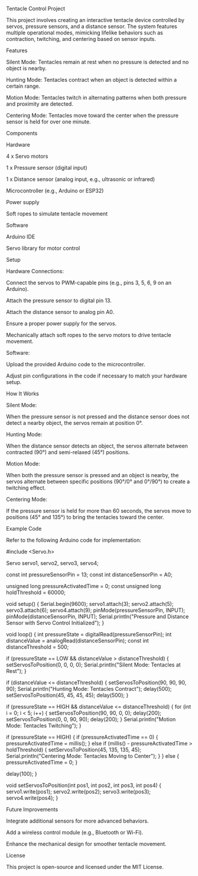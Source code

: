 Tentacle Control Project

This project involves creating an interactive tentacle device controlled by servos, pressure sensors, and a distance sensor. The system features multiple operational modes, mimicking lifelike behaviors such as contraction, twitching, and centering based on sensor inputs.

Features

Silent Mode: Tentacles remain at rest when no pressure is detected and no object is nearby.

Hunting Mode: Tentacles contract when an object is detected within a certain range.

Motion Mode: Tentacles twitch in alternating patterns when both pressure and proximity are detected.

Centering Mode: Tentacles move toward the center when the pressure sensor is held for over one minute.

Components

Hardware

4 x Servo motors

1 x Pressure sensor (digital input)

1 x Distance sensor (analog input, e.g., ultrasonic or infrared)

Microcontroller (e.g., Arduino or ESP32)

Power supply

Soft ropes to simulate tentacle movement

Software

Arduino IDE

Servo library for motor control

Setup

Hardware Connections:

Connect the servos to PWM-capable pins (e.g., pins 3, 5, 6, 9 on an Arduino).

Attach the pressure sensor to digital pin 13.

Attach the distance sensor to analog pin A0.

Ensure a proper power supply for the servos.

Mechanically attach soft ropes to the servo motors to drive tentacle movement.

Software:

Upload the provided Arduino code to the microcontroller.

Adjust pin configurations in the code if necessary to match your hardware setup.

How It Works

Silent Mode:

When the pressure sensor is not pressed and the distance sensor does not detect a nearby object, the servos remain at position 0°.

Hunting Mode:

When the distance sensor detects an object, the servos alternate between contracted (90°) and semi-relaxed (45°) positions.

Motion Mode:

When both the pressure sensor is pressed and an object is nearby, the servos alternate between specific positions (90°/0° and 0°/90°) to create a twitching effect.

Centering Mode:

If the pressure sensor is held for more than 60 seconds, the servos move to positions (45° and 135°) to bring the tentacles toward the center.

Example Code

Refer to the following Arduino code for implementation:

#include <Servo.h>

Servo servo1, servo2, servo3, servo4;

const int pressureSensorPin = 13;
const int distanceSensorPin = A0;

unsigned long pressureActivatedTime = 0;
const unsigned long holdThreshold = 60000;

void setup() {
  Serial.begin(9600);
  servo1.attach(3);
  servo2.attach(5);
  servo3.attach(6);
  servo4.attach(9);
  pinMode(pressureSensorPin, INPUT);
  pinMode(distanceSensorPin, INPUT);
  Serial.println("Pressure and Distance Sensor with Servo Control Initialized");
}

void loop() {
  int pressureState = digitalRead(pressureSensorPin);
  int distanceValue = analogRead(distanceSensorPin);
  const int distanceThreshold = 500;

  if (pressureState == LOW && distanceValue > distanceThreshold) {
    setServosToPosition(0, 0, 0, 0);
    Serial.println("Silent Mode: Tentacles at Rest");
  }

  if (distanceValue <= distanceThreshold) {
    setServosToPosition(90, 90, 90, 90);
    Serial.println("Hunting Mode: Tentacles Contract");
    delay(500);
    setServosToPosition(45, 45, 45, 45);
    delay(500);
  }

  if (pressureState == HIGH && distanceValue <= distanceThreshold) {
    for (int i = 0; i < 5; i++) {
      setServosToPosition(90, 90, 0, 0);
      delay(200);
      setServosToPosition(0, 0, 90, 90);
      delay(200);
    }
    Serial.println("Motion Mode: Tentacles Twitching");
  }

  if (pressureState == HIGH) {
    if (pressureActivatedTime == 0) {
      pressureActivatedTime = millis();
    } else if (millis() - pressureActivatedTime > holdThreshold) {
      setServosToPosition(45, 135, 135, 45);
      Serial.println("Centering Mode: Tentacles Moving to Center");
    }
  } else {
    pressureActivatedTime = 0;
  }

  delay(100);
}

void setServosToPosition(int pos1, int pos2, int pos3, int pos4) {
  servo1.write(pos1);
  servo2.write(pos2);
  servo3.write(pos3);
  servo4.write(pos4);
}

Future Improvements

Integrate additional sensors for more advanced behaviors.

Add a wireless control module (e.g., Bluetooth or Wi-Fi).

Enhance the mechanical design for smoother tentacle movement.

License

This project is open-source and licensed under the MIT License.
